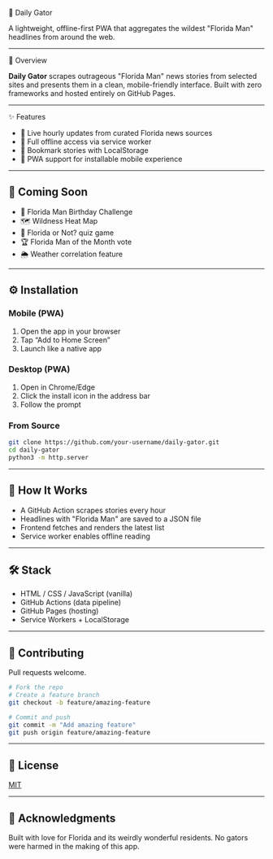🐊 Daily Gator

A lightweight, offline-first PWA that aggregates the wildest "Florida Man" headlines from around the web.

---

🌴 Overview

**Daily Gator** scrapes outrageous "Florida Man" news stories from selected sites and presents them in a clean, mobile-friendly interface. Built with zero frameworks and hosted entirely on GitHub Pages.

---

✨ Features

- 📡 Live hourly updates from curated Florida news sources  
- 📴 Full offline access via service worker  
- 🔖 Bookmark stories with LocalStorage  
- 📱 PWA support for installable mobile experience

---

## 🧪 Coming Soon

- 🎂 Florida Man Birthday Challenge  
- 🗺️ Wildness Heat Map  
- 🤔 Florida or Not? quiz game  
- 🏆 Florida Man of the Month vote  
- 🌦️ Weather correlation feature

---

## ⚙️ Installation

### Mobile (PWA)

1. Open the app in your browser  
2. Tap “Add to Home Screen”  
3. Launch like a native app  

### Desktop (PWA)

1. Open in Chrome/Edge  
2. Click the install icon in the address bar  
3. Follow the prompt  

### From Source

```bash
git clone https://github.com/your-username/daily-gator.git
cd daily-gator
python3 -m http.server
````

---

## 🧠 How It Works

* A GitHub Action scrapes stories every hour
* Headlines with "Florida Man" are saved to a JSON file
* Frontend fetches and renders the latest list
* Service worker enables offline reading

---

## 🛠️ Stack

* HTML / CSS / JavaScript (vanilla)
* GitHub Actions (data pipeline)
* GitHub Pages (hosting)
* Service Workers + LocalStorage

---

## 🤝 Contributing

Pull requests welcome.

```bash
# Fork the repo
# Create a feature branch
git checkout -b feature/amazing-feature

# Commit and push
git commit -m "Add amazing feature"
git push origin feature/amazing-feature
```

---

## 📄 License

[MIT](LICENSE)

---

## 🙏 Acknowledgments

Built with love for Florida and its weirdly wonderful residents.
No gators were harmed in the making of this app.
